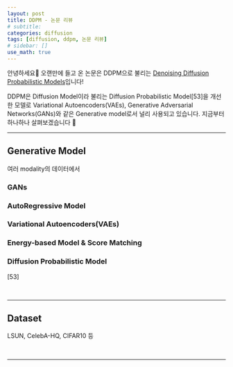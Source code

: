 ```yaml
---
layout: post
title: DDPM - 논문 리뷰
# subtitle:
categories: diffusion
tags: [diffusion, ddpm, 논문 리뷰]
# sidebar: []
use_math: true
---
```


안녕하세요:lemon: 오랜만에 들고 온 논문은 DDPM으로 불리는 <a href="https://arxiv.org/abs/2006.11239" target="_blank">Denoising Diffusion Probabilistic Models</a>입니다!

DDPM은 Diffusion Model이라 불리는 Diffusion Probabilistic Model[53]을 개선한 모델로 Variational Autoencoders(VAEs), Generative Adversarial Networks(GANs)와 같은 Generative model로서 널리 사용되고 있습니다. 지금부터 하나하나 살펴보겠습니다 :eyes:
<br>

---

## Generative Model
여러 modality의 데이터에서


### GANs

### AutoRegressive Model

### Variational Autoencoders(VAEs)


### Energy-based Model & Score Matching


### Diffusion Probabilistic Model
[53]


<br>

---

## Dataset
LSUN, CelebA-HQ, CIFAR10 등


<br>


---

<br>
